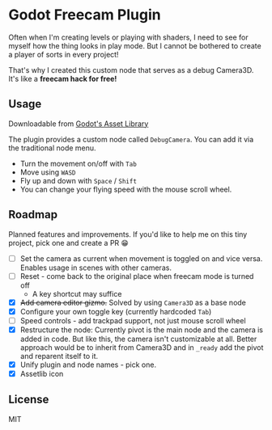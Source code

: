 # Godot Freecam Plugin

Often when I'm creating levels or playing with shaders, I need to see for myself how the thing looks in play mode. But I cannot be bothered to create a player of sorts in every project!

That's why I created this custom node that serves as a debug Camera3D. It's like a **freecam hack for free!** 

## Usage

Downloadable from [Godot's Asset Library](https://godotengine.org/asset-library/asset/1803)

The plugin provides a custom node called `DebugCamera`. You can add it via the traditional node menu.

- Turn the movement on/off with `Tab`
- Move using `WASD`
- Fly up and down with `Space` / `Shift`
- You can change your flying speed with the mouse scroll wheel.

## Roadmap

Planned features and improvements. If you'd like to help me on this tiny project, pick one and create a PR 😁

- [ ] Set the camera as current when movement is toggled on and vice versa. Enables usage in scenes with other cameras.
- [ ] Reset - come back to the original place when freecam mode is turned off
  - A key shortcut may suffice
- [x] ~~Add camera editor gizmo.~~ Solved by using `Camera3D` as a base node
- [x] Configure your own toggle key (currently hardcoded `Tab`)
- [ ] Speed controls - add trackpad support, not just mouse scroll wheel
- [x] Restructure the node: Currently pivot is the main node and the camera is added in code. But like this, the camera isn't customizable at all. Better approach would be to inherit from Camera3D and in `_ready` add the pivot and reparent itself to it.
- [x] Unify plugin and node names - pick one.
- [x] Assetlib icon

## License

MIT

